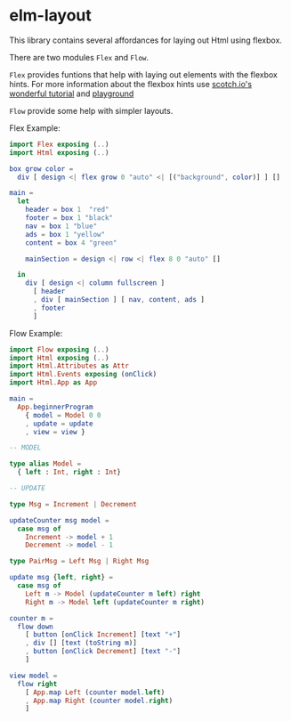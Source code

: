 # elm-layout
This library contains several affordances for laying out Html using flexbox.

There are two modules `Flex` and `Flow`.

`Flex` provides funtions that help with laying out elements with the flexbox hints. 
For more information about the flexbox hints use [scotch.io's wonderful tutorial](https://scotch.io/tutorials/a-visual-guide-to-css3-flexbox-properties) and [playground](https://demos.scotch.io/visual-guide-to-css3-flexbox-flexbox-playground/demos/)

`Flow` provide some help with simpler layouts.

Flex Example: 

```elm
import Flex exposing (..)
import Html exposing (..)

box grow color = 
  div [ design <| flex grow 0 "auto" <| [("background", color)] ] []

main = 
  let
    header = box 1  "red"
    footer = box 1 "black"
    nav = box 1 "blue" 
    ads = box 1 "yellow" 
    content = box 4 "green" 

    mainSection = design <| row <| flex 8 0 "auto" []

  in 
    div [ design <| column fullscreen ]
      [ header
      , div [ mainSection ] [ nav, content, ads ]
      , footer
      ]
```

Flow Example: 

```elm
import Flow exposing (..)
import Html exposing (..)
import Html.Attributes as Attr
import Html.Events exposing (onClick)
import Html.App as App

main = 
  App.beginnerProgram 
    { model = Model 0 0 
    , update = update 
    , view = view }

-- MODEL 

type alias Model = 
  { left : Int, right : Int}

-- UPDATE 

type Msg = Increment | Decrement

updateCounter msg model = 
  case msg of
    Increment -> model + 1 
    Decrement -> model - 1

type PairMsg = Left Msg | Right Msg

update msg {left, right} = 
  case msg of
    Left m -> Model (updateCounter m left) right
    Right m -> Model left (updateCounter m right)

counter m =
  flow down 
    [ button [onClick Increment] [text "+"] 
    , div [] [text (toString m)] 
    , button [onClick Decrement] [text "-"] 
    ]

view model = 
  flow right
    [ App.map Left (counter model.left)
    , App.map Right (counter model.right)
    ]
```
